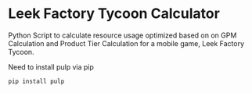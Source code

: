 # Leek Factory Tycoon Calculator
Python Script to calculate resource usage optimized based on on GPM Calculation and Product Tier Calculation for a mobile game, Leek Factory Tycoon.

Need to install pulp via pip
```
pip install pulp
```
